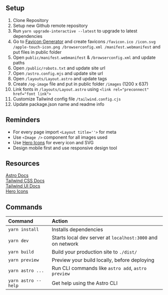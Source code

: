 ## Setup

1. Clone Repository
2. Setup new Github remote repository
3. Run `yarn upgrade-interactive --latest` to upgrade to latest dependencies
4. Go to [Favicon Generator](https://realfavicongenerator.net/) and create favicons `/favicon.ico /icon.svg /apple-touch-icon.png /browserconfig.xml /manifest.webmanifest` and put files in public folder
5. Open `public/manifest.webmanifest` & `/browserconfig.xml` and update paths
6. Open `/public/robots.txt` and update site url
7. Open `/astro.config.mjs` and update site url
8. Open `/layouts/Layout.astro` and update tags
9. Create `/og-image` file and put in public folder `/images` (1200 x 637)
10. Link fonts in `/layouts/Layout.astro` using `<link rel="preconnect" href="font link">`
11. Customize Tailwind config file `/tailwind.config.cjs`
12. Update package.json name and readme info

## Reminders

- For every page import `<Layout title=''>` for meta
- Use `<Image />` component for all images used
- Use [Hero Icons](https://heroicons.com/) for every icon and SVG
- Design mobile first and use responsive design tool

## Resources

[Astro Docs](https://docs.astro.build)\
[Tailwind CSS Docs](https://tailwindcss.com/docs/installation)\
[Tailwind UI Docs](https://tailwindui.com/)\
[Hero Icons](https://heroicons.com/)

## Commands

| Command             | Action                                             |
| :------------------ | :------------------------------------------------- |
| `yarn install`      | Installs dependencies                              |
| `yarn dev`          | Starts local dev server at `localhost:3000` and on network       |
| `yarn build`        | Build your production site to `./dist/`            |
| `yarn preview`      | Preview your build locally, before deploying       |
| `yarn astro ...`    | Run CLI commands like `astro add`, `astro preview` |
| `yarn astro --help` | Get help using the Astro CLI                       |
